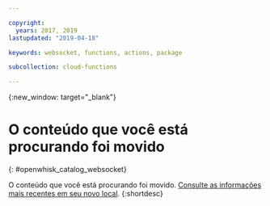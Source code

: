 ```yaml
---

copyright:
  years: 2017, 2019
lastupdated: "2019-04-18"

keywords: websocket, functions, actions, package

subcollection: cloud-functions

---
```


{:new_window: target="_blank"}
# O conteúdo que você está procurando foi movido
{: #openwhisk_catalog_websocket}

O conteúdo que você está procurando foi movido. [Consulte as informações mais recentes em seu novo local](/docs/openwhisk?topic=cloud-functions-pkg_websocket).
{:shortdesc}
